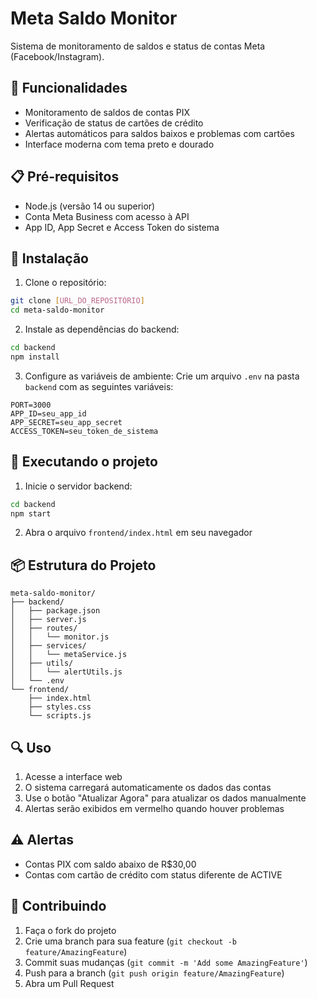 # Meta Saldo Monitor

Sistema de monitoramento de saldos e status de contas Meta (Facebook/Instagram).

## 🚀 Funcionalidades

- Monitoramento de saldos de contas PIX
- Verificação de status de cartões de crédito
- Alertas automáticos para saldos baixos e problemas com cartões
- Interface moderna com tema preto e dourado

## 📋 Pré-requisitos

- Node.js (versão 14 ou superior)
- Conta Meta Business com acesso à API
- App ID, App Secret e Access Token do sistema

## 🔧 Instalação

1. Clone o repositório:
```bash
git clone [URL_DO_REPOSITÓRIO]
cd meta-saldo-monitor
```

2. Instale as dependências do backend:
```bash
cd backend
npm install
```

3. Configure as variáveis de ambiente:
Crie um arquivo `.env` na pasta `backend` com as seguintes variáveis:
```
PORT=3000
APP_ID=seu_app_id
APP_SECRET=seu_app_secret
ACCESS_TOKEN=seu_token_de_sistema
```

## 🚀 Executando o projeto

1. Inicie o servidor backend:
```bash
cd backend
npm start
```

2. Abra o arquivo `frontend/index.html` em seu navegador

## 📦 Estrutura do Projeto

```
meta-saldo-monitor/
├── backend/
│   ├── package.json
│   ├── server.js
│   ├── routes/
│   │   └── monitor.js
│   ├── services/
│   │   └── metaService.js
│   ├── utils/
│   │   └── alertUtils.js
│   └── .env
└── frontend/
    ├── index.html
    ├── styles.css
    └── scripts.js
```

## 🔍 Uso

1. Acesse a interface web
2. O sistema carregará automaticamente os dados das contas
3. Use o botão "Atualizar Agora" para atualizar os dados manualmente
4. Alertas serão exibidos em vermelho quando houver problemas

## ⚠️ Alertas

- Contas PIX com saldo abaixo de R$30,00
- Contas com cartão de crédito com status diferente de ACTIVE

## 🤝 Contribuindo

1. Faça o fork do projeto
2. Crie uma branch para sua feature (`git checkout -b feature/AmazingFeature`)
3. Commit suas mudanças (`git commit -m 'Add some AmazingFeature'`)
4. Push para a branch (`git push origin feature/AmazingFeature`)
5. Abra um Pull Request 